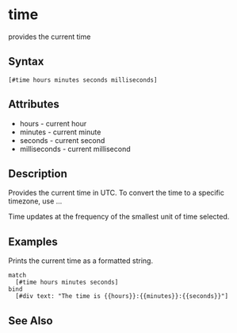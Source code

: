 # time

provides the current time

## Syntax

```
[#time hours minutes seconds milliseconds]
```

## Attributes

- hours - current hour
- minutes - current minute
- seconds - current second
- milliseconds - current millisecond

## Description

Provides the current time in UTC. To convert the time to a specific timezone, use ...

Time updates at the frequency of the smallest unit of time selected.

## Examples

Prints the current time as a formatted string.

```
match
  [#time hours minutes seconds]
bind
  [#div text: "The time is {{hours}}:{{minutes}}:{{seconds}}"]
```

## See Also